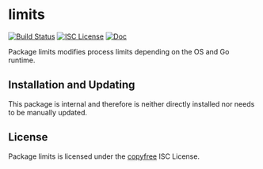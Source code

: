 limits
======

[![Build Status](https://github.com/vigilnetwork/vgl/workflows/Build%20and%20Test/badge.svg)](https://github.com/vigilnetwork/vgl/actions)
[![ISC License](https://img.shields.io/badge/license-ISC-blue.svg)](http://copyfree.org)
[![Doc](https://img.shields.io/badge/doc-reference-blue.svg)](https://pkg.go.dev/github.com/vigilnetwork/vgl/internal/limits)

Package limits modifies process limits depending on the OS and Go runtime.

## Installation and Updating

This package is internal and therefore is neither directly installed nor needs
to be manually updated.

## License

Package limits is licensed under the [copyfree](http://copyfree.org) ISC
License.




